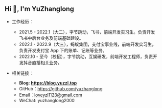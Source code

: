 ## Hi 👋, I'm YuZhanglong

- 工作经历：
  - 2021.5 - 2022.1（大二），字节跳动，飞书，前端开发实习生。负责开发飞书中后台业务及前端基础建设。
  - 2022.1 - 2022.9（大三），蚂蚁集团，支付宝事业线，前端开发实习生。负责开发支付宝 App 下的账单、记账等业务。
  - 2022.10 - 至今（校招），字节跳动，互娱研发，前端开发工程师，负责开发抖音直播相关业务。
  
- 相关链接：
  - **Blog: https://blog.yuzzl.top**
  - GitHub：https://github.com/yuzhanglong
  - Email：loveyzl1123@gmail.com
  - WeChat: yuzhanglong2000
